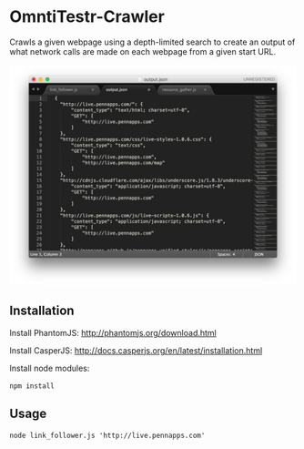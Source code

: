 # OmntiTestr-Crawler

Crawls a given webpage using a depth-limited search to create an output of what network calls are made on each webpage from a given start URL.

![Example Output](https://raw.githubusercontent.com/OmniTestr/OmntiTestr-Crawler/master/demo.jpg)

## Installation
Install PhantomJS: http://phantomjs.org/download.html

Install CasperJS: http://docs.casperjs.org/en/latest/installation.html

Install node modules:
```node
npm install
```

## Usage
```node
node link_follower.js 'http://live.pennapps.com'
```
